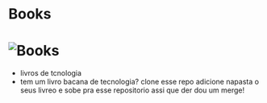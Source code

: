 <div>
  <h1>Books<h1/>
  <img src="https://img.icons8.com/plasticine/100/000000/books.png" alt="Books"/>
</div>

* livros de tcnologia
* tem um livro bacana de tecnologia? clone esse repo adicione napasta o seus livreo e sobe pra esse repositorio assi que der dou um merge!
